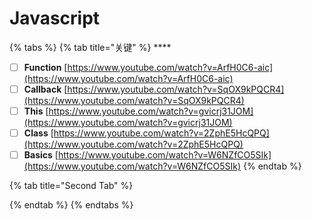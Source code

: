 # Javascript

{% tabs %}
{% tab title="关键" %}
\*\*\*\*

* [ ] **Function**    [https://www.youtube.com/watch?v=ArfH0C6-aic](https://www.youtube.com/watch?v=ArfH0C6-aic)
* [ ] **Callback**    [https://www.youtube.com/watch?v=SqOX9kPQCR4](https://www.youtube.com/watch?v=SqOX9kPQCR4)
* [ ] **This**            [https://www.youtube.com/watch?v=gvicrj31JOM](https://www.youtube.com/watch?v=gvicrj31JOM)
* [ ] **Class**          [https://www.youtube.com/watch?v=2ZphE5HcQPQ](https://www.youtube.com/watch?v=2ZphE5HcQPQ)
* [ ] **Basics**        [https://www.youtube.com/watch?v=W6NZfCO5SIk](https://www.youtube.com/watch?v=W6NZfCO5SIk)
{% endtab %}

{% tab title="Second Tab" %}

{% endtab %}
{% endtabs %}

